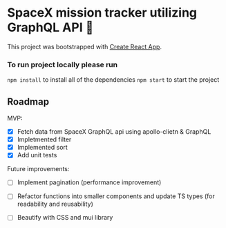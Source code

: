# SpaceX mission tracker utilizing GraphQL API 🚀

This project was bootstrapped with [Create React App](https://github.com/facebook/create-react-app).


### To run project locally please run
`npm install` to install all of the dependencies
`npm start` to start the project


## Roadmap

MVP: 
- [x] Fetch data from SpaceX GraphQL api using apollo-clietn & GraphQL
- [x] Impletmented filter 
- [x] Implemented sort 
- [x] Add unit tests

Future improvements:
- [ ] Implement pagination (performance improvement)
- [ ] Refactor functions into smaller components and update TS types (for readability and reusability)
- [ ] Beautify with CSS and mui library



